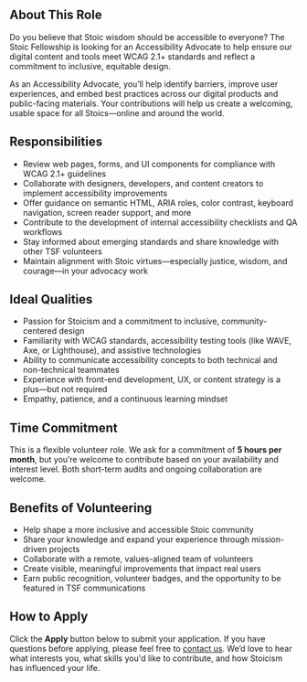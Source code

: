 ## About This Role

Do you believe that Stoic wisdom should be accessible to everyone? The Stoic Fellowship is looking for an Accessibility Advocate to help ensure our digital content and tools meet WCAG 2.1+ standards and reflect a commitment to inclusive, equitable design.

As an Accessibility Advocate, you’ll help identify barriers, improve user experiences, and embed best practices across our digital products and public-facing materials. Your contributions will help us create a welcoming, usable space for all Stoics—online and around the world.

## Responsibilities

- Review web pages, forms, and UI components for compliance with WCAG 2.1+ guidelines
- Collaborate with designers, developers, and content creators to implement accessibility improvements
- Offer guidance on semantic HTML, ARIA roles, color contrast, keyboard navigation, screen reader support, and more
- Contribute to the development of internal accessibility checklists and QA workflows
- Stay informed about emerging standards and share knowledge with other TSF volunteers
- Maintain alignment with Stoic virtues—especially justice, wisdom, and courage—in your advocacy work

## Ideal Qualities

- Passion for Stoicism and a commitment to inclusive, community-centered design
- Familiarity with WCAG standards, accessibility testing tools (like WAVE, Axe, or Lighthouse), and assistive technologies
- Ability to communicate accessibility concepts to both technical and non-technical teammates
- Experience with front-end development, UX, or content strategy is a plus—but not required
- Empathy, patience, and a continuous learning mindset

## Time Commitment

This is a flexible volunteer role. We ask for a commitment of **5 hours per month**, but you’re welcome to contribute based on your availability and interest level. Both short-term audits and ongoing collaboration are welcome.

## Benefits of Volunteering

- Help shape a more inclusive and accessible Stoic community
- Share your knowledge and expand your experience through mission-driven projects
- Collaborate with a remote, values-aligned team of volunteers
- Create visible, meaningful improvements that impact real users
- Earn public recognition, volunteer badges, and the opportunity to be featured in TSF communications

## How to Apply

Click the **Apply** button below to submit your application. If you have questions before applying, please feel free to [contact us](https://stoicfellowship.com/contact). We’d love to hear what interests you, what skills you'd like to contribute, and how Stoicism has influenced your life.
